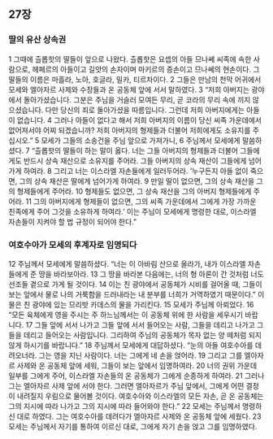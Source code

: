 ## 27장
### 딸의 유산 상속권
1 그때에 츨롭핫의 딸들이 앞으로 나왔다. 츨롭핫은 요셉의 아들 므나쎄 씨족에 속한 사람으로, 헤페르의 아들이고 길앗의 손자이며 마키르의 증손이고 므나쎄의 현손이다. 그 딸들의 이름은 마흘라, 노아, 호글라, 밀카, 티르차이다.
2 그들은 만남의 천막 어귀에서 모세와 엘아자르 사제와 수장들과 온 공동체 앞에 서서 말하였다.
3 “저희 아버지는 광야에서 돌아가셨습니다. 그분은 주님을 거슬러 모여든 무리, 곧 코라의 무리 속에 끼지 않으셨습니다. 다만 당신의 죄로 돌아가셨을 따름입니다. 그런데 저희 아버지에게는 아들이 없습니다.
4 그러나 아들이 없다고 해서 저희 아버지의 이름이 당신 씨족 가운데에서 없어져서야 어찌 되겠습니까? 저희 아버지의 형제들과 더불어 저희에게도 소유지를 주십시오.”
5 모세가 그들의 소송건을 주님 앞으로 가져가니,
6 주님께서 모세에게 말씀하셨다.
7 “츨롭핫의 딸들이 하는 말이 옳다. 너는 그들 아버지의 형제들과 더불어 그들에게도 반드시 상속 재산으로 소유지를 주어라. 그들 아버지의 상속 재산이 그들에게 넘어가게 하여라.
8 그리고 너는 이스라엘 자손들에게 일러두어라. ‘누구든지 아들 없이 죽으면, 그의 상속 재산은 딸에게 넘어가게 하여라.
9 만일 딸이 없으면, 그의 상속 재산을 그의 형제들에게 주어라.
10 형제들도 없으면, 그 상속 재산을 그의 아버지 형제들에게 주어라.
11 그의 아버지에게 형제들이 없으면, 그의 씨족 가운데에서 그에게 가장 가까운 친족에게 주어 그것을 소유하게 하여라.’ 이는 주님이 모세에게 명령한 대로, 이스라엘 자손들이 지켜야 할 법 규정이 되어야 한다.”
### 여호수아가 모세의 후계자로 임명되다
12 주님께서 모세에게 말씀하셨다. “너는 이 아바림 산으로 올라가, 내가 이스라엘 자손들에게 준 땅을 바라보아라.
13 그 땅을 바라본 다음에는, 너의 형 아론이 간 것처럼 너도 선조들 곁으로 가게 될 것이다.
14 이는 친 광야에서 공동체가 시비를 걸어올 때, 그들이 보는 앞에서 물로 나의 거룩함을 드러내라는 내 분부를 너희가 거역하였기 때문이다.” 이 물은 친 광야에 있는 므리밧 카데스의 물을 가리킨다.
15 모세가 주님께 아뢰었다.
16 “모든 육체에게 영을 주시는 주 하느님께서는 이 공동체 위에 한 사람을 세우시기 바랍니다.
17 그들 앞에 서서 나가고 그들 앞에 서서 들어오는 사람, 그들을 데리고 나가고 그들을 데리고 들어오는 사람입니다. 그리하여 주님의 공동체가 목자 없는 양 떼처럼 되지 않게 하시기를 바랍니다.”
18 주님께서 모세에게 대답하셨다. “눈의 아들 여호수아를 데려오너라. 그는 영을 지닌 사람이다. 너는 그에게 네 손을 얹어라.
19 그리고 그를 엘아자르 사제와 온 공동체 앞에 세워, 그들이 보는 앞에서 임명하여라.
20 너의 권위 가운데 일부를 그에게 주어, 이스라엘 자손들의 온 공동체가 그에게 순종하게 하여라.
21 그러나 그는 엘아자르 사제 앞에 서야 한다. 그러면 엘아자르가 주님 앞에서, 그에게 어떤 결정이 내려질지 우림으로 물어볼 것이다. 여호수아와 이스라엘의 모든 자손, 곧 온 공동체는 그의 지시에 따라 나가고 그의 지시에 따라 들어와야 한다.”
22 모세는 주님께서 명령하신 대로 하였다. 그는 여호수아를 데려다가 엘아자르 사제와 온 공동체 앞에 세웠다.
23 모세는 주님께서 자기를 통하여 이르신 대로, 그에게 자기 손을 얹고 그를 임명하였다.
